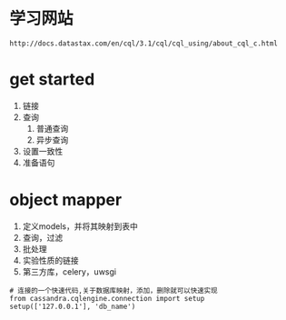 # 学习网站

```
http://docs.datastax.com/en/cql/3.1/cql/cql_using/about_cql_c.html
```

# get started

1. 链接
2. 查询
    1. 普通查询
    2. 异步查询
3. 设置一致性
4. 准备语句

# object mapper

1. 定义models，并将其映射到表中
2. 查询，过滤
3. 批处理
4. 实验性质的链接
5. 第三方库，celery，uwsgi

```
# 连接的一个快速代码,关于数据库映射，添加，删除就可以快速实现
from cassandra.cqlengine.connection import setup
setup(['127.0.0.1'], 'db_name')
```

